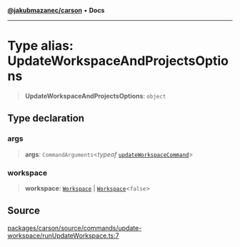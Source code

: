 [**@jakubmazanec/carson**](../README.md) • **Docs**

---

# Type alias: UpdateWorkspaceAndProjectsOptions

> **UpdateWorkspaceAndProjectsOptions**: `object`

## Type declaration

### args

> **args**: `CommandArguments`\<_typeof_
> [`updateWorkspaceCommand`](../variables/updateWorkspaceCommand.md)\>

### workspace

> **workspace**: [`Workspace`](../classes/Workspace.md) \|
> [`Workspace`](../classes/Workspace.md)\<`false`\>

## Source

[packages/carson/source/commands/update-workspace/runUpdateWorkspace.ts:7](https://github.com/jakubmazanec/tools/blob/2f8bfe433bf76006231c1e3b5197238029672b8c/packages/carson/source/commands/update-workspace/runUpdateWorkspace.ts#L7)
